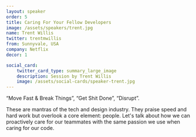 ```yaml
---
layout: speaker
order: 5
title: Caring For Your Fellow Developers
image: /assets/speakers/trent.jpg
name: Trent Willis
twitter: trentmwillis
from: Sunnyvale, USA
company: Netflix
decor: 1

social_card:
    twitter_card_type: summary_large_image
    description: Session by Trent Willis
    image: /assets/social-cards/speaker-trent.jpg
---
```


“Move Fast & Break Things”, “Get Shit Done”, “Disrupt”.

These are mantras of the tech and design industry. They praise speed and hard work but overlook a core element: people. Let's talk about how we can proactively care for our teammates with the same passion we use when caring for our code.